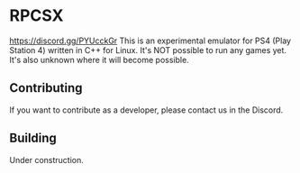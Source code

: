 RPCSX
=====

https://discord.gg/PYUcckGr
This is an experimental emulator for PS4 (Play Station 4) written in C++ for Linux.
It's NOT possible to run any games yet. It's also unknown where it will become possible.

## Contributing

If you want to contribute as a developer, please contact us in the Discord.

## Building

Under construction.
